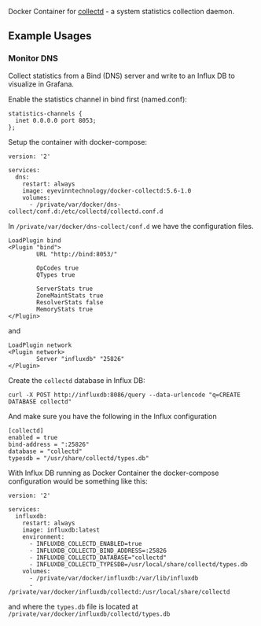 Docker Container for [collectd](https://collectd.org) - a system statistics collection daemon.

## Example Usages 

### Monitor DNS

Collect statistics from a Bind (DNS) server and write to an Influx DB to visualize in Grafana.

Enable the statistics channel in bind first (named.conf):

```
statistics-channels {
  inet 0.0.0.0 port 8053;
};
```

Setup the container with docker-compose:

```
version: '2'

services:
  dns:
    restart: always
    image: eyevinntechnology/docker-collectd:5.6-1.0
    volumes:
      - /private/var/docker/dns-collect/conf.d:/etc/collectd/collectd.conf.d
```

In `/private/var/docker/dns-collect/conf.d` we have the configuration files.

```
LoadPlugin bind
<Plugin "bind">
        URL "http://bind:8053/"

        OpCodes true
        QTypes true

        ServerStats true
        ZoneMaintStats true
        ResolverStats false
        MemoryStats true
</Plugin>
```

and

```
LoadPlugin network
<Plugin network>
        Server "influxdb" "25826"
</Plugin>
```

Create the `collectd` database in Influx DB:

```
curl -X POST http://influxdb:8086/query --data-urlencode "q=CREATE DATABASE collectd"
```

And make sure you have the following in the Influx configuration

```
[collectd]
enabled = true
bind-address = ":25826"
database = "collectd"
typesdb = "/usr/share/collectd/types.db"
```

With Influx DB running as Docker Container the docker-compose configuration would be something like this:

```
version: '2'

services:
  influxdb:
    restart: always
    image: influxdb:latest
    environment:
      - INFLUXDB_COLLECTD_ENABLED=true
      - INFLUXDB_COLLECTD_BIND_ADDRESS=:25826
      - INFLUXDB_COLLECTD_DATABASE="collectd"
      - INFLUXDB_COLLECTD_TYPESDB=/usr/local/share/collectd/types.db
    volumes:
      - /private/var/docker/influxdb:/var/lib/influxdb
      - /private/var/docker/influxdb/collectd:/usr/local/share/collectd
```

and where the `types.db` file is located at `/private/var/docker/influxdb/collectd/types.db`